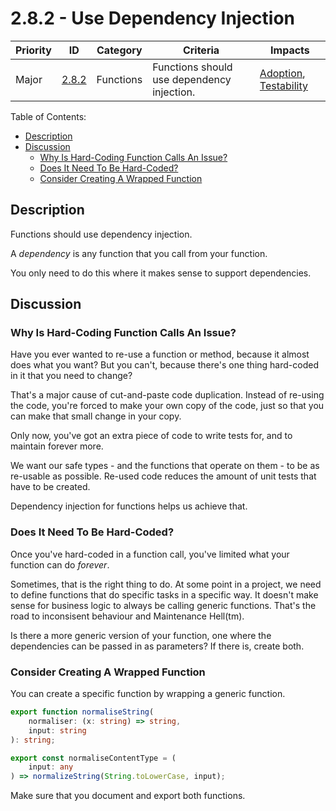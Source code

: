 # 2.8.2 - Use Dependency Injection

Priority | ID | Category | Criteria | Impacts
---------|----|----------|----------|--------
Major | [2.8.2][2.8.2] | Functions | Functions should use dependency injection. | [Adoption][ADOPTION], [Testability][TESTABILITY]

Table of Contents:
- [Description](#description)
- [Discussion](#discussion)
  - [Why Is Hard-Coding Function Calls An Issue?](#why-is-hard-coding-function-calls-an-issue)
  - [Does It Need To Be Hard-Coded?](#does-it-need-to-be-hard-coded)
  - [Consider Creating A Wrapped Function](#consider-creating-a-wrapped-function)

## Description

Functions should use dependency injection.

A _dependency_ is any function that you call from your function.

You only need to do this where it makes sense to support dependencies.

## Discussion

### Why Is Hard-Coding Function Calls An Issue?

Have you ever wanted to re-use a function or method, because it almost does what you want? But you can't, because there's one thing hard-coded in it that you need to change?

That's a major cause of cut-and-paste code duplication. Instead of re-using the code, you're forced to make your own copy of the code, just so that you can make that small change in your copy.

Only now, you've got an extra piece of code to write tests for, and to maintain forever more.

We want our safe types - and the functions that operate on them - to be as re-usable as possible. Re-used code reduces the amount of unit tests that have to be created.

Dependency injection for functions helps us achieve that.

### Does It Need To Be Hard-Coded?

Once you've hard-coded in a function call, you've limited what your function can do _forever_.

Sometimes, that is the right thing to do. At some point in a project, we need to define functions that do specific tasks in a specific way. It doesn't make sense for business logic to always be calling generic functions. That's the road to inconsisent behaviour and Maintenance Hell(tm).

Is there a more generic version of your function, one where the dependencies can be passed in as parameters? If there is, create both.

### Consider Creating A Wrapped Function

You can create a specific function by wrapping a generic function.

```typescript
export function normaliseString(
    normaliser: (x: string) => string,
    input: string
): string;

export const normaliseContentType = (
    input: any
) => normalizeString(String.toLowerCase, input);
```

Make sure that you document and export both functions.

[ADOPTION]: ../../impacted-areas/ADOPTION.md
[CONTRIBUTIONS]: ../../impacted-areas/CONTRIBUTIONS.md
[CORRECTNESS]: ../../impacted-areas/CORRECTNESS.md
[GOVERNANCE]: ../../impacted-areas/GOVERNANCE.md
[PROJECT-MAINTENANCE]: ../../impacted-areas/PROJECT-MAINTENANCE.md
[ROBUSTNESS]: ../../impacted-areas/ROBUSTNESS.md
[SECURITY]: ../../impacted-areas/SECURITY.md
[TESTABILITY]: ../../impacted-areas/TESTABILITY.md
[2.8.2]: ./2.8.2.md